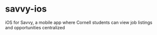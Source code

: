 # savvy-ios
iOS for Savvy, a mobile app where Cornell students can view job listings and opportunities centralized
